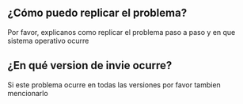 ## ¿Cómo puedo replicar el problema?
Por favor, explicanos como replicar el problema paso a paso y en que sistema operativo ocurre
## ¿En qué version de invie ocurre?
Si este problema ocurre en todas las versiones por favor tambien mencionarlo
